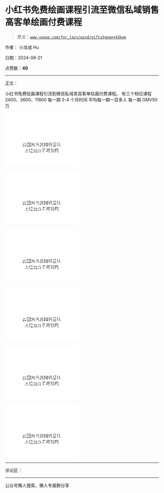 # 小红书免费绘画课程引流至微信私域销售高客单绘画付费课程

> 原文：[`www.yuque.com/for_lazy/wind/gi7ts5goaoy43kgp`](https://www.yuque.com/for_lazy/wind/gi7ts5goaoy43kgp)

作者： 小龙成 Hu

日期：2024-08-21

点赞数：**40**

* * *

正文：

小红书免费绘画课程引流到微信私域卖高客单绘画付费课程。 有三个档位课程 2400、3600、11800 每一期 3-4 个月时间 平均每一期一百多人
每一期 GMV50 万

![](img/019fc12c616f08aaf40ff80932732b40.png "None")

![](img/0c8144f2e96983414f917c9a4bdaee63.png "None")

![](img/83ff75c88009dfd01ec20f6afc54e01d.png "None")

![](img/f88dcf50b9560bb7ef09ddf6ffaf7cb4.png "None")

![](img/f8fe04cef325a118b41e59b9f2c5196e.png "None")

![](img/798c3b0d191a502f6fb96da9b2c67630.png "None")

* * *

评论区：

* * *

公众号懒人搜索，懒人专属群分享